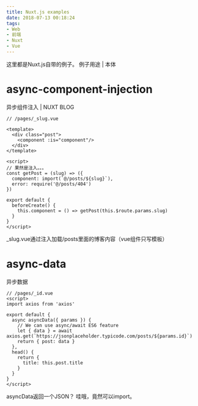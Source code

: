 ```yaml
---
title: Nuxt.js examples
date: 2018-07-13 00:18:24
tags:
- Web
- 前端
- Nuxt
- Vue
---
```


这里都是Nuxt.js自带的例子。
例子用途 | 本体

# async-component-injection
异步组件注入 | NUXT BLOG

```vue
// /pages/_slug.vue

<template>
  <div class="post">
    <component :is="component"/>
  </div>
</template>

<script>
// 果然是注入。。。
const getPost = (slug) => ({
  component: import(`@/posts/${slug}`),
  error: require('@/posts/404')
})

export default {
  beforeCreate() {
    this.component = () => getPost(this.$route.params.slug)
  }
}
</script>
```

_slug.vue通过注入加载/posts里面的博客内容（vue组件只写模板）

# async-data
异步数据

```vue
// /pages/_id.vue
<script>
import axios from 'axios'

export default {
  async asyncData({ params }) {
    // We can use async/await ES6 feature
    let { data } = await axios.get(`https://jsonplaceholder.typicode.com/posts/${params.id}`)
    return { post: data }
  },
  head() {
    return {
      title: this.post.title
    }
  }
}
</script>
```

asyncData返回一个JSON？
哇哦，竟然可以import。